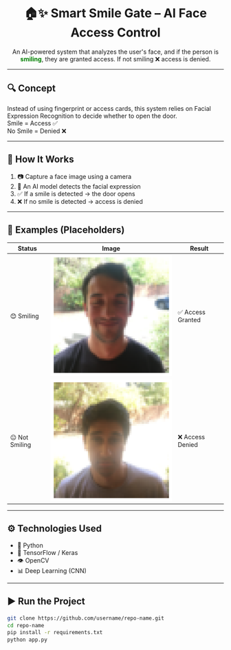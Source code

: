 <h1 align="center">🏠✨ Smart Smile Gate – AI Face Access Control</h1>

<p align="center">
An AI-powered system that analyzes the user's face, and if the person is <b style="color:green">smiling</b>, they are granted access.  
If not smiling ❌ access is denied.
</p>

---

## 🔍 Concept
Instead of using fingerprint or access cards, this system relies on Facial Expression Recognition to decide whether to open the door.  
Smile = Access ✅  
No Smile = Denied ❌

---

## 🧠 How It Works
1. 📷 Capture a face image using a camera
2. 🧠 An AI model detects the facial expression
3. ✅ If a smile is detected → the door opens
4. ❌ If no smile is detected → access is denied

---

## 📸 Examples (Placeholders)

| Status | Image | Result |
|--------|--------|--------|
| 😊 Smiling | ![smile-placeholder](images/smile.png) | ✅ Access Granted |
| 😐 Not Smiling | ![nosmile-placeholder](images/nosmile.png) | ❌ Access Denied |

---

## ⚙ Technologies Used
- 🐍 Python
- 🧠 TensorFlow / Keras
- 👁 OpenCV
- 📊 Deep Learning (CNN)

---

## ▶ Run the Project
```bash
git clone https://github.com/username/repo-name.git
cd repo-name
pip install -r requirements.txt
python app.py
